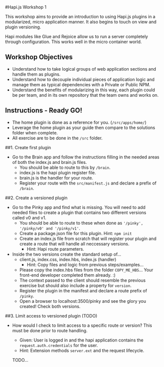 #Hapi.js Workshop 1

This workshop aims to provide an introduction to using Hapi.js plugins in a modularized, micro application manner. It also begins to touch on view and plugin versioning.  

Hapi modules like Glue and Rejoice allow us to run a server completely through configuration.
This works well in the micro container world.

## Workshop Objectives

- Understand how to take logical groups of web application sections and handle them as plugins.
- Understand how to decouple individual pieces of application logic and manage them as typical dependencies with a Private or Public NPM. 
- Understand the benefits of modularizing in this way, each plugin could be per team, and in its own repository that the team owns and works on.

## Instructions - Ready GO!

- The home plugin is done as a reference for you. (`/src/apps/home/`)
- Leverage the home plugin as your guide then compare to the solutions folder when complete.
- All exercise are to be done in the `/src` folder.

##1. Create first plugin

* Go to the Brain app and follow the instructions filling in the needed areas of both the index.js and brain.js files.
	- You should be able to route to this by `/brain`.
	- index.js is the hapi plugin register file.
	- brain.js is the handler for your route.
	- Register your route with the `src/manifest.js` and declare a prefix of `/brain`.

##2. Create a versioned plugin

* Go to the Pinky app and find what is missing. You will need to add needed files to create a plugin that contains two different versions called v0 and v1.
	- You should be able to route to these when done as `'/pinky', '/pinky/v0' and '/pinky/v1'`.
	- Create a package.json file for this plugin. Hint: `npm init`
	- Create an index.js file from scratch that will register your plugin and create a route that will handle all neccessary versions.
		+ Hint: Hapi route parameters.
* Inside the two versions create the standard setup of...
	- client.js, index.css, index.hbs, index.js (handler)
		+ Hint: Copy files and logic from previous steps/examples...
	- Please copy the index.hbs files from the folder `COPY_ME_HBS`... Your front-end developer completed them already. :)
	- The context passed to the client should resemble the previous exercise but should also include a property for `version`.
	- Register the plugin in the manifest and declare a route prefix of `/pinky`.
    - Open a browser to localhost:3500/pinky and see the glory you created! Check both versions.

##3. Limit access to versioned plugin (TODO)

* How would I check to limit access to a specific route or version? This must be done prior to route handling.
	- Given: User is logged in and the hapi application contains the `request.auth.credentials` for the user.
	- Hint: Extension methods `server.ext` and the request lifecycle. 
   
   TODO...
